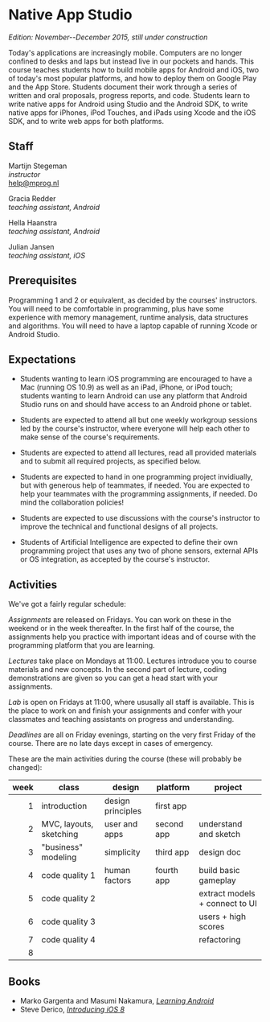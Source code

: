 # Native App Studio

*Edition: November--December 2015, still under construction*

Today's applications are increasingly mobile. Computers are no longer confined
to desks and laps but instead live in our pockets and hands. This course
teaches students how to build mobile apps for Android and iOS, two of today's
most popular platforms, and how to deploy them on Google Play and the App
Store. Students document their work through a series of written and oral
proposals, progress reports, and code. Students learn to write native apps for
Android using Studio and the Android SDK, to write native apps for iPhones,
iPod Touches, and iPads using Xcode and the iOS SDK, and to write web apps for
both platforms.

## Staff

Martijn Stegeman  
*instructor*  
<help@mprog.nl>

Gracia Redder  
*teaching assistant, Android*

Hella Haanstra  
*teaching assistant, Android*

Julian Jansen  
*teaching assistant, iOS*

## Prerequisites

Programming 1 and 2 or equivalent, as decided by the courses' instructors. You
will need to be comfortable in programming, plus have some experience with
memory management, runtime analysis, data structures and algorithms. You will
need to have a laptop capable of running Xcode or Android Studio.

## Expectations

* Students wanting to learn iOS programming are encouraged to have a Mac
  (running OS 10.9) as well as an iPad, iPhone, or iPod touch; students wanting
  to learn Android can use any platform that Android Studio runs on and should
  have access to an Android phone or tablet.

* Students are expected to attend all but one weekly workgroup sessions led by
  the course's instructor, where everyone will help each other to make sense of
  the course's requirements.

* Students are expected to attend all lectures, read all provided materials and
  to submit all required projects, as specified below.
  
* Students are expected to hand in one programming project invidiually, but
  with generous help of teammates, if needed. You are expected to help your
  teammates with the programming assignments, if needed. Do mind the
  collaboration policies!

* Students are expected to use discussions with the course's instructor to
  improve the technical and functional designs of all projects.

* Students of Artificial Intelligence are expected to define their own
  programming project that uses any two of phone sensors, external APIs or OS
  integration, as accepted by the course's instructor.

## Activities

We've got a fairly regular schedule:

*Assignments* are released on Fridays. You can work on these in the weekend or in the week thereafter. In the first half of the course, the assignments help you practice with important ideas and of course with the programming platform that you are learning.

*Lectures* take place on Mondays at 11:00. Lectures introduce you to course materials and new concepts. In the second part of lecture, coding demonstrations are given so you can get a head start with your assignments.

*Lab* is open on Fridays at 11:00, where ususally all staff is available. This is the place to work on and finish your assignments and confer with your classmates and teaching assistants on progress and understanding. 

*Deadlines* are all on Friday evenings, starting on the very first Friday of the course. There are no late days except in cases of emergency.

These are the main activities during the course (these will probably be changed):

| week | class                   | design            | platform   | project                        |  
| ---: | ----------------------- | ----------------- | ---------- | ------------------------------ |  
|    1 | introduction            | design principles | first app  |                                |  
|    2 | MVC, layouts, sketching | user and apps     | second app | understand and sketch          |  
|    3 | "business" modeling     | simplicity        | third app  | design doc                     |  
|    4 | code quality 1          | human factors     | fourth app | build basic gameplay           |  
|    5 | code quality 2          |                   |            | extract models + connect to UI |  
|    6 | code quality 3          |                   |            | users + high scores            |  
|    7 | code quality 4          |                   |            | refactoring                    |  
|    8 |                         |                   |            |                                |  

## Books

- Marko Gargenta and Masumi Nakamura, [*Learning Android*](http://shop.oreilly.com/product/0636920023456.do)
- Steve Derico, [*Introducing iOS 8*](http://shop.oreilly.com/product/0636920034247.do)
